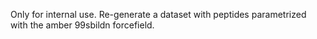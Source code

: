 Only for internal use. Re-generate a dataset with peptides parametrized with the amber 99sbildn forcefield.